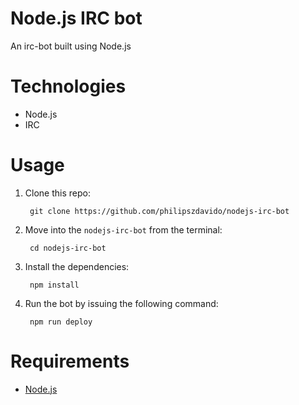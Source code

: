 # Node.js IRC bot

An irc-bot built using Node.js

# Technologies
* Node.js
* IRC

# Usage

1. Clone this repo:

        git clone https://github.com/philipszdavido/nodejs-irc-bot

1. Move into the `nodejs-irc-bot` from the terminal:

        cd nodejs-irc-bot

1. Install the dependencies:

        npm install

1. Run the bot by issuing the following command:

        npm run deploy

# Requirements

* [Node.js](https://nodejs.org)
